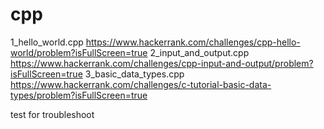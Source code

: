 # cpp
1_hello_world.cpp https://www.hackerrank.com/challenges/cpp-hello-world/problem?isFullScreen=true
2_input_and_output.cpp https://www.hackerrank.com/challenges/cpp-input-and-output/problem?isFullScreen=true
3_basic_data_types.cpp https://www.hackerrank.com/challenges/c-tutorial-basic-data-types/problem?isFullScreen=true

test for troubleshoot